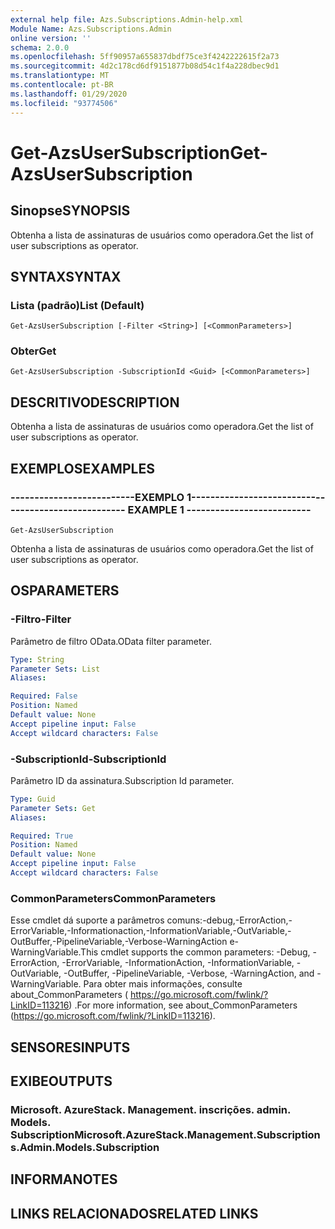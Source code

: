 ```yaml
---
external help file: Azs.Subscriptions.Admin-help.xml
Module Name: Azs.Subscriptions.Admin
online version: ''
schema: 2.0.0
ms.openlocfilehash: 5ff90957a655837dbdf75ce3f4242222615f2a73
ms.sourcegitcommit: 4d2c178cd6df9151877b08d54c1f4a228dbec9d1
ms.translationtype: MT
ms.contentlocale: pt-BR
ms.lasthandoff: 01/29/2020
ms.locfileid: "93774506"
---
```

# <span data-ttu-id="67a3f-101">Get-AzsUserSubscription</span><span class="sxs-lookup"><span data-stu-id="67a3f-101">Get-AzsUserSubscription</span></span>

## <span data-ttu-id="67a3f-102">Sinopse</span><span class="sxs-lookup"><span data-stu-id="67a3f-102">SYNOPSIS</span></span>
<span data-ttu-id="67a3f-103">Obtenha a lista de assinaturas de usuários como operadora.</span><span class="sxs-lookup"><span data-stu-id="67a3f-103">Get the list of user subscriptions as operator.</span></span>

## <span data-ttu-id="67a3f-104">SYNTAX</span><span class="sxs-lookup"><span data-stu-id="67a3f-104">SYNTAX</span></span>

### <span data-ttu-id="67a3f-105">Lista (padrão)</span><span class="sxs-lookup"><span data-stu-id="67a3f-105">List (Default)</span></span>
```
Get-AzsUserSubscription [-Filter <String>] [<CommonParameters>]
```

### <span data-ttu-id="67a3f-106">Obter</span><span class="sxs-lookup"><span data-stu-id="67a3f-106">Get</span></span>
```
Get-AzsUserSubscription -SubscriptionId <Guid> [<CommonParameters>]
```

## <span data-ttu-id="67a3f-107">DESCRITIVO</span><span class="sxs-lookup"><span data-stu-id="67a3f-107">DESCRIPTION</span></span>
<span data-ttu-id="67a3f-108">Obtenha a lista de assinaturas de usuários como operadora.</span><span class="sxs-lookup"><span data-stu-id="67a3f-108">Get the list of user subscriptions as operator.</span></span>

## <span data-ttu-id="67a3f-109">EXEMPLOS</span><span class="sxs-lookup"><span data-stu-id="67a3f-109">EXAMPLES</span></span>

### <span data-ttu-id="67a3f-110">--------------------------EXEMPLO 1--------------------------</span><span class="sxs-lookup"><span data-stu-id="67a3f-110">-------------------------- EXAMPLE 1 --------------------------</span></span>
```
Get-AzsUserSubscription
```

<span data-ttu-id="67a3f-111">Obtenha a lista de assinaturas de usuários como operadora.</span><span class="sxs-lookup"><span data-stu-id="67a3f-111">Get the list of user subscriptions as operator.</span></span>

## <span data-ttu-id="67a3f-112">OS</span><span class="sxs-lookup"><span data-stu-id="67a3f-112">PARAMETERS</span></span>

### <span data-ttu-id="67a3f-113">-Filtro</span><span class="sxs-lookup"><span data-stu-id="67a3f-113">-Filter</span></span>
<span data-ttu-id="67a3f-114">Parâmetro de filtro OData.</span><span class="sxs-lookup"><span data-stu-id="67a3f-114">OData filter parameter.</span></span>

```yaml
Type: String
Parameter Sets: List
Aliases:

Required: False
Position: Named
Default value: None
Accept pipeline input: False
Accept wildcard characters: False
```

### <span data-ttu-id="67a3f-115">-SubscriptionId</span><span class="sxs-lookup"><span data-stu-id="67a3f-115">-SubscriptionId</span></span>
<span data-ttu-id="67a3f-116">Parâmetro ID da assinatura.</span><span class="sxs-lookup"><span data-stu-id="67a3f-116">Subscription Id parameter.</span></span>

```yaml
Type: Guid
Parameter Sets: Get
Aliases:

Required: True
Position: Named
Default value: None
Accept pipeline input: False
Accept wildcard characters: False
```

### <span data-ttu-id="67a3f-117">CommonParameters</span><span class="sxs-lookup"><span data-stu-id="67a3f-117">CommonParameters</span></span>
<span data-ttu-id="67a3f-118">Esse cmdlet dá suporte a parâmetros comuns:-debug,-ErrorAction,-ErrorVariable,-Informationaction,-InformationVariable,-OutVariable,-OutBuffer,-PipelineVariable,-Verbose-WarningAction e-WarningVariable.</span><span class="sxs-lookup"><span data-stu-id="67a3f-118">This cmdlet supports the common parameters: -Debug, -ErrorAction, -ErrorVariable, -InformationAction, -InformationVariable, -OutVariable, -OutBuffer, -PipelineVariable, -Verbose, -WarningAction, and -WarningVariable.</span></span> <span data-ttu-id="67a3f-119">Para obter mais informações, consulte about_CommonParameters ( https://go.microsoft.com/fwlink/?LinkID=113216) .</span><span class="sxs-lookup"><span data-stu-id="67a3f-119">For more information, see about_CommonParameters (https://go.microsoft.com/fwlink/?LinkID=113216).</span></span>

## <span data-ttu-id="67a3f-120">SENSORES</span><span class="sxs-lookup"><span data-stu-id="67a3f-120">INPUTS</span></span>

## <span data-ttu-id="67a3f-121">EXIBE</span><span class="sxs-lookup"><span data-stu-id="67a3f-121">OUTPUTS</span></span>

### <span data-ttu-id="67a3f-122">Microsoft. AzureStack. Management. inscrições. admin. Models. Subscription</span><span class="sxs-lookup"><span data-stu-id="67a3f-122">Microsoft.AzureStack.Management.Subscriptions.Admin.Models.Subscription</span></span>

## <span data-ttu-id="67a3f-123">INFORMA</span><span class="sxs-lookup"><span data-stu-id="67a3f-123">NOTES</span></span>

## <span data-ttu-id="67a3f-124">LINKS RELACIONADOS</span><span class="sxs-lookup"><span data-stu-id="67a3f-124">RELATED LINKS</span></span>

